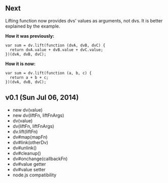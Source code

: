 ## Next

Lifting function now provides dvs' values as arguments, not dvs.
It is better explained by the example.

**How it was previously:**

```
var sum = dv.lift(function (dvA, dvB, dvC) {
  return dvA.value + dvB.value + dvC.value;
})(dvA, dvB, dvC);
```

**How it is now:**

```
var sum = dv.lift(function (a, b, c) {
  return a + b + c;
})(dvA, dvB, dvC);
```


## v0.1 (Sun Jul 06, 2014)

  - new dv(value)
  - new dv(liftFn, liftFnArgs)
  - dv(value)
  - dv(liftFn, liftFnArgs)
  - dv.lift(liftFn)
  - dv#map(mapFn)
  - dv#link(otherDv)
  - dv#unlink()
  - dv#cleanup()
  - dv#onchange(callbackFn)
  - dv#value getter
  - dv#value setter
  - node.js compatibility

